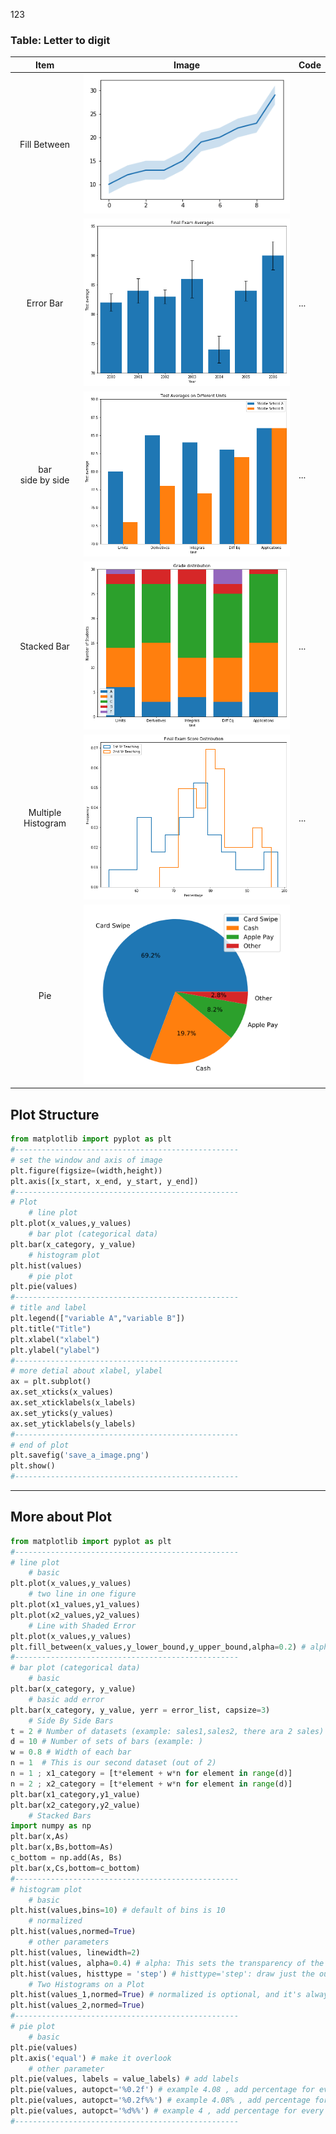 123

### Table: Letter to digit
|Item|Image|Code|
|:--:|:--:|:--|
|Fill Between|![Fill_Between](https://github.com/TsaiJeff1209/Python-Notebook/blob/master/.Package%20Matplotlib/image/fill_between.png)||
|Error Bar|![Error_Bar](https://github.com/TsaiJeff1209/Python-Notebook/blob/master/.Package%20Matplotlib/image/bar_chart.png)|...|
|bar<br>side by side|![bar_side_by_side](https://github.com/TsaiJeff1209/Python-Notebook/blob/master/.Package%20Matplotlib/image/sidebyside.png)|...|
|Stacked Bar|![stacked_bar](https://github.com/TsaiJeff1209/Python-Notebook/blob/master/.Package%20Matplotlib/image/stacked.png)|...|
|Multiple Histogram|![multiple_histogram](https://github.com/TsaiJeff1209/Python-Notebook/blob/master/.Package%20Matplotlib/image/multiple_histogram.png)|...|
|Pie|![pie](https://github.com/TsaiJeff1209/Python-Notebook/blob/master/.Package%20Matplotlib/image/pie.png)||


## Plot Structure
```python
from matplotlib import pyplot as plt
#--------------------------------------------------
# set the window and axis of image
plt.figure(figsize=(width,height))
plt.axis([x_start, x_end, y_start, y_end])
#--------------------------------------------------
# Plot
    # line plot
plt.plot(x_values,y_values)
    # bar plot (categorical data)
plt.bar(x_category, y_value)
    # histogram plot
plt.hist(values)
    # pie plot
plt.pie(values)
#--------------------------------------------------
# title and label
plt.legend(["variable A","variable B"])
plt.title("Title")
plt.xlabel("xlabel")
plt.ylabel("ylabel")
#--------------------------------------------------
# more detial about xlabel, ylabel
ax = plt.subplot()
ax.set_xticks(x_values)
ax.set_xticklabels(x_labels)
ax.set_yticks(y_values)
ax.set_yticklabels(y_labels)
#--------------------------------------------------
# end of plot
plt.savefig('save_a_image.png')
plt.show()
#--------------------------------------------------
```
---
## More about Plot
```python
from matplotlib import pyplot as plt
#--------------------------------------------------
# line plot
    # basic
plt.plot(x_values,y_values)
    # two line in one figure
plt.plot(x1_values,y1_values)
plt.plot(x2_values,y2_values)
    # Line with Shaded Error
plt.plot(x_values,y_values)
plt.fill_between(x_values,y_lower_bound,y_upper_bound,alpha=0.2) # alpha: This sets the transparency of the histogram
#--------------------------------------------------
# bar plot (categorical data)
    # basic
plt.bar(x_category, y_value)
    # basic add error
plt.bar(x_category, y_value, yerr = error_list, capsize=3)
    # Side By Side Bars
t = 2 # Number of datasets (example: sales1,sales2, there ara 2 sales)
d = 10 # Number of sets of bars (example: )
w = 0.8 # Width of each bar
n = 1  # This is our second dataset (out of 2)
n = 1 ; x1_category = [t*element + w*n for element in range(d)]
n = 2 ; x2_category = [t*element + w*n for element in range(d)]
plt.bar(x1_category,y1_value)
plt.bar(x2_category,y2_value)
    # Stacked Bars
import numpy as np
plt.bar(x,As)
plt.bar(x,Bs,bottom=As)
c_bottom = np.add(As, Bs)
plt.bar(x,Cs,bottom=c_bottom)
#--------------------------------------------------
# histogram plot
    # basic
plt.hist(values,bins=10) # default of bins is 10
    # normalized
plt.hist(values,normed=True)
    # other parameters
plt.hist(values, linewidth=2)
plt.hist(values, alpha=0.4) # alpha: This sets the transparency of the histogram
plt.hist(values, histtype = 'step') # histtype='step': draw just the outline of a histogram
    # Two Histograms on a Plot
plt.hist(values_1,normed=True) # normalized is optional, and it's always useful when compare.
plt.hist(values_2,normed=True)
#--------------------------------------------------
# pie plot
    # basic
plt.pie(values)
plt.axis('equal') # make it overlook
    # other parameter
plt.pie(values, labels = value_labels) # add labels
plt.pie(values, autopct='%0.2f') # example 4.08 , add percentage for every item
plt.pie(values, autopct='%0.2f%%') # example 4.08% , add percentage for every item
plt.pie(values, autopct='%d%%') # example 4 , add percentage for every item
#--------------------------------------------------
```
